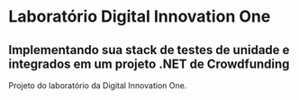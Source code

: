 # Laboratório Digital Innovation One

## Implementando sua stack de testes de unidade e integrados em um projeto .NET de Crowdfunding

Projeto do laboratório da Digital Innovation One.